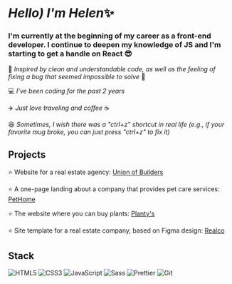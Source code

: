 # <i>Hello) I'm Helen</i>✨

### I'm currently at the beginning of my career as a front-end developer. I continue to deepen my knowledge of JS and I'm starting to get a handle on React 😎


🎉 <i>Inspired by clean and understandable code, as well as the feeling of fixing a bug that seemed impossible to solve</i> 🐞

💻 <i>I've been coding for the past 2 years</i>

✈️ <i>Just love traveling and coffee</i> ☕️

😆 <i>Sometimes, I wish there was a "ctrl+z" shortcut in real life (e.g., if your favorite mug broke, you can just press "ctrl+z" to fix it)</i>

## Projects
⭐ Website for a real estate agency: [Union of Builders](https://helen1553.github.io/fe91_project2_group1/)

⭐ A one-page landing about a company that provides pet care services: [PetHome](https://helen1553.github.io/testTaskProject/)

⭐ The website where you can buy plants: [Planty's](https://github.com/Helen1553/fe96_js_g1)

⭐ Site template for a real estate company, based on Figma design: [Realco](https://github.com/Helen1553/fe91_project1_group2)



## Stack

![HTML5](https://img.shields.io/badge/-HTML5-%23E44D27?style=flat-square&logo=html5&logoColor=ffffff)
![CSS3](https://img.shields.io/badge/-CSS3-%231572B6?style=flat-square&logo=css3)
![JavaScript](https://img.shields.io/badge/-JavaScript-%23F7DF1C?style=flat-square&logo=javascript&logoColor=000000&labelColor=%23F7DF1C&color=%23FFCE5A)
![Sass](https://img.shields.io/badge/-Sass-%23CC6699?style=flat-square&logo=sass&logoColor=ffffff) ![Prettier](https://img.shields.io/badge/-Prettier-%23F7B93E?style=flat-square&logo=prettier&logoColor=ffffff)
![Git](https://img.shields.io/badge/-Git-%23F05032?style=flat-square&logo=git&logoColor=%23ffffff)

